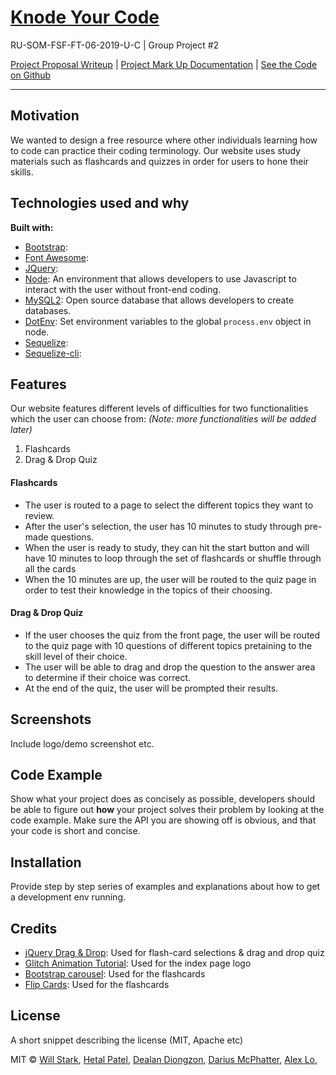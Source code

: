 # [Knode Your Code](https://ruproject2.herokuapp.com/)
RU-SOM-FSF-FT-06-2019-U-C | Group Project #2

[Project Proposal Writeup](https://docs.google.com/document/d/1j_li9f7Tetkw_iHMy5VSHT4AaXnyQ2tzosolplEmr4U/edit) | [Project Mark Up Documentation](https://docs.google.com/document/d/1k095il8f_2_KuDT8Sd4TqgFpIw20aCA4Lg42_DU2r2g/edit#heading=h.5225lej68lkh) | [See the Code on Github](https://github.com/alexlo15/Project2)

___

## Motivation
We wanted to design a free resource where other individuals learning how to code can practice their coding terminology. Our website uses study materials such as flashcards and quizzes in order for users to hone their skills.

## Technologies used and why

**Built with:**
* [Bootstrap](https://getbootstrap.com/):
* [Font Awesome](https://fontawesome.com/start):
* [JQuery](https://jquery.com/):
* [Node](https://nodejs.org/en/): An environment that allows developers to use Javascript to interact with the user without front-end coding.
* [MySQL2](https://www.mysql.com/): Open source database that allows developers to create databases.
* [DotEnv](https://www.npmjs.com/package/dotenv): Set environment variables to the global `process.env` object in node.
* [Sequelize](https://www.npmjs.com/package/sequelize): 
* [Sequelize-cli](https://www.npmjs.com/package/sequelize-cli):

## Features
Our website features different levels of difficulties for two functionalities which the user can choose from: _(Note: more functionalities will be added later)_

1. Flashcards
2. Drag & Drop Quiz

#### Flashcards
* The user is routed to a page to select the different topics they want to review.
* After the user's selection, the user has 10 minutes to study through pre-made questions.
* When the user is ready to study, they can hit the start button and will have 10 minutes to loop through the set of flashcards or shuffle through all the cards
* When the 10 minutes are up, the user will be routed to the quiz page in order to test their knowledge in the topics of their choosing.

#### Drag & Drop Quiz
* If the user chooses the quiz from the front page, the user will be routed to the quiz page with 10 questions of different topics pretaining to the skill level of their choice.
* The user will be able to drag and drop the question to the answer area to determine if their choice was correct.
* At the end of the quiz, the user will be prompted their results.

## Screenshots
Include logo/demo screenshot etc.

## Code Example
Show what your project does as concisely as possible, developers should be able to figure out **how** your project solves their problem by looking at the code example. Make sure the API you are showing off is obvious, and that your code is short and concise.

## Installation
Provide step by step series of examples and explanations about how to get a development env running.

## Credits

* [jQuery Drag & Drop](https://jqueryui.com/draggable/): Used for flash-card selections & drag and drop quiz
* [Glitch Animation Tutorial](https://www.creativebloq.com/how-to/how-to-create-glitch-text-and-image-effects-in-css): Used for the index page logo
* [Bootstrap carousel](https://getbootstrap.com/docs/4.0/components/carousel/): Used for the flashcards
* [Flip Cards](https://www.w3schools.com/howto/howto_css_flip_card.asp): Used for the flashcards

## License
A short snippet describing the license (MIT, Apache etc)

MIT © [Will Stark](https://github.com/wnstark),
[Hetal Patel](https://github.com/HET1905),
[Dealan Diongzon](https://github.com/ddiongzon001), 
[Darius McPhatter](https://github.com/kwame16),
[Alex Lo](https://github.com/alexlo15),





